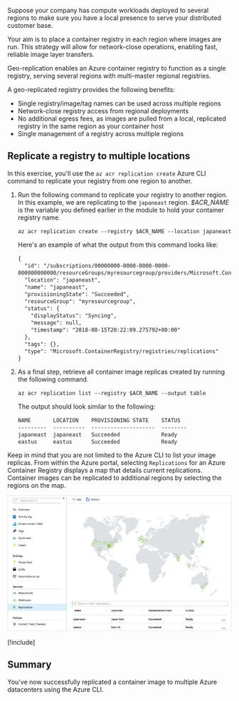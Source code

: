Suppose your company has compute workloads deployed to several regions to make sure you have a local presence to serve your distributed customer base. 

Your aim is to place a container registry in each region where images are run. This strategy will allow for network-close operations, enabling fast, reliable image layer transfers. 

Geo-replication enables an Azure container registry to function as a single registry, serving several regions with multi-master regional registries.

A geo-replicated registry provides the following benefits:

- Single registry/image/tag names can be used across multiple regions
- Network-close registry access from regional deployments
- No additional egress fees, as images are pulled from a local, replicated registry in the same region as your container host
- Single management of a registry across multiple regions

## Replicate a registry to multiple locations

In this exercise, you'll use the `az acr replication create` Azure CLI command to replicate your registry from one region to another. 

1. Run the following command to replicate your registry to another region. In this example, we are replicating to the `japaneast` region. *$ACR_NAME* is the variable you defined earlier in the module to hold your container registry name.

    ```azurecli
    az acr replication create --registry $ACR_NAME --location japaneast
    ```

    Here's an example of what the output from this command looks like:
    
    ```output
    {
      "id": "/subscriptions/00000000-0000-0000-0000-000000000000/resourceGroups/myresourcegroup/providers/Microsoft.ContainerRegistry/registries/myACR0007/replications/japaneast",
      "location": "japaneast",
      "name": "japaneast",
      "provisioningState": "Succeeded",
      "resourceGroup": "myresourcegroup",
      "status": {
        "displayStatus": "Syncing",
        "message": null,
        "timestamp": "2018-08-15T20:22:09.275792+00:00"
      },
      "tags": {},
      "type": "Microsoft.ContainerRegistry/registries/replications"
    }
    ```

1. As a final step,  retrieve all container image replicas created by running the following command. 

    ```azurecli
    az acr replication list --registry $ACR_NAME --output table
    ```

    The output should look similar to the following:
    
    ```console
    NAME       LOCATION    PROVISIONING STATE    STATUS
    ---------  ----------  --------------------  --------
    japaneast  japaneast   Succeeded             Ready
    eastus     eastus      Succeeded             Ready
    ```

Keep in mind that you are not limited to the Azure CLI to list your image replicas. From within the Azure portal, selecting `Replications` for an Azure Container Registry displays a map that details current replications. Container images can be replicated to additional regions by selecting the regions on the map.

![Container replication map as seen in the Azure portal](../media/replication-map.png)

<!-- Cleanup sandbox -->
[!include[](../../../includes/azure-sandbox-cleanup.md)]
 

## Summary

You've now successfully replicated a container image to multiple Azure datacenters using the Azure CLI. 